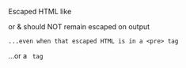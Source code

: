 Escaped HTML like <div> or & should NOT remain escaped on output

    
    
    ...even when that escaped HTML is in a <pre> tag

...or a <code> tag

